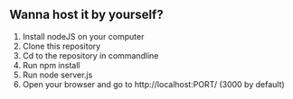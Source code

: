 ## Wanna host it by yourself?

1. Install nodeJS on your computer
2. Clone this repository
3. Cd to the repository in commandline
4. Run npm install
5. Run node server.js
6. Open your browser and go to http://localhost:PORT/ (3000 by default)
